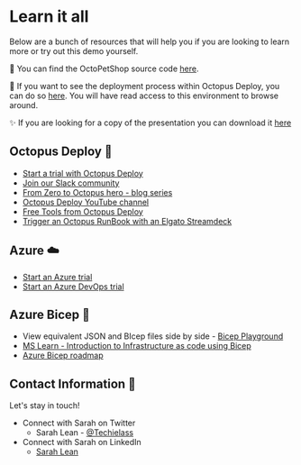 # Learn it all 

Below are a bunch of resources that will help you if you are looking to learn more or try out this demo yourself. 

🐶 You can find the OctoPetShop source code [here](https://www.github.com/octopussamples/octopetshop). 

🐙 If you want to see the deployment process within Octopus Deploy, you can do so [here](https://webinar.octopus.app/app#/Spaces-362/).  You will have read access to this environment to browse around. 

✨ If you are looking for a copy of the presentation you can download it [here](https://github.com/weeyin83/Presentations/blob/main/2022/superpowerscombine/public-when-super-power-combine.pptx)

## Octopus Deploy 🐙
- [Start a trial with Octopus Deploy](https://octopus.com/start)
- [Join our Slack community](https://www.octopus.com/slack) 
- [From Zero to Octopus hero - blog series](https://octopus.com/blog/zero-to-octopus-hero-part-1)
- [Octopus Deploy YouTube channel](https://www.youtube.com/octopusdeploy)
- [Free Tools from Octopus Deploy](https://octopus.com/freetools)
- [Trigger an Octopus RunBook with an Elgato Streamdeck](https://www.techielass.com/trigger-an-octopus-deploy-runbook-using-an-elgato-streamdeck/?utm_source=superpowerstalk&utm_medium=github&utm_campaign=biceptalk&utm_id=elgatooctopus)

## Azure ☁️
- [Start an Azure trial](https://azure.microsoft.com/free/?WT.mc_id=AZ-MVP-5004737)
- [Start an Azure DevOps trial](https://azure.microsoft.com/services/devops/?WT.mc_id=AZ-MVP-5004737)

## Azure Bicep 💪
- View equivalent JSON and BIcep files side by side - [Bicep Playground](https://bicepdemo.z22.web.core.windows.net/)
- [MS Learn - Introduction to Infrastructure as code using Bicep](https://docs.microsoft.com/learn/modules/introduction-to-infrastructure-as-code-using-bicep/?WT.mc_id=AZ-MVP-5004737)
- [Azure Bicep roadmap](https://github.com/Azure/bicep/projects?query=is%3Aopen)

## Contact Information 👋

Let's stay in touch! 

- Connect with Sarah on Twitter
    - Sarah Lean - [@Techielass](https://twitter.com/techielass)
- Connect with Sarah on LinkedIn
    - [Sarah Lean](https://in.linkedin.com/in/sazlean)

